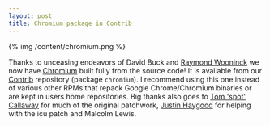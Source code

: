 ```yaml
---
layout: post
title: Chromium package in Contrib
---
```


{% img /content/chromium.png %}

Thanks to unceasing endeavors of David Buck and [Raymond Wooninck](http://rwooninck.blogspot.com/) we now have [Chromium](http://code.google.com/chromium/) built fully from the source code! It is available from our [Contrib](http://en.opensuse.org/Contrib) repository (package `chromium`). I recommend using this one instead of various other RPMs that repack Google Chrome/Chromium binaries or are kept in users home repositories. Big thanks also goes to [Tom 'spot' Callaway](https://fedoraproject.org/wiki/User:Spot) for much of the original patchwork, [Justin Haygood](http://blog.justinhaygood.com/) for helping with the icu patch and Malcolm Lewis.
